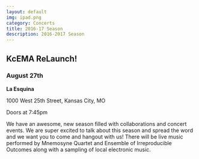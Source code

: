 ```yaml
---
layout: default
img: ipad.png
category: Concerts
title: 2016-17 Season
description: 2016-2017 Season
---
```


## KcEMA ReLaunch! ##


### August 27th ###

**La Esquina**

1000 West 25th Street, Kansas City, MO

Doors at 7:45pm

We have an awesome, new season filled with collaborations and concert events. We are super excited to talk about this season and spread the word and we want you to come and hangout with us! There will be live music performed by Mnemosyne Quartet and Ensemble of Irreproducible Outcomes along with a sampling of local electronic music. 